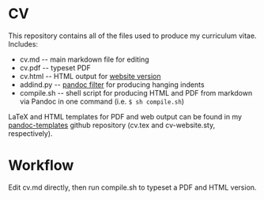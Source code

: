 CV
==

This repository contains all of the files used to produce my curriculum vitae.  Includes:

* cv.md -- main markdown file for editing
* cv.pdf -- typeset PDF
* cv.html -- HTML output for [website version](http://wythoff.net/cv/)
* addind.py -- [pandoc filter](https://github.com/jgm/pandocfilters) for producing hanging indents
* compile.sh -- shell script for producing HTML and PDF from markdown via Pandoc in one command (i.e. `$ sh compile.sh`)

LaTeX and HTML templates for PDF and web output can be found in my [pandoc-templates](https://github.com/gwijthoff/pandoc-templates) github repository (cv.tex and cv-website.sty, respectively).

Workflow
=========

Edit cv.md directly, then run compile.sh to typeset a PDF and HTML version.
